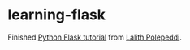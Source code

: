 # learning-flask
Finished [Python Flask tutorial](https://github.com/lpolepeddi/learning-flask) from [Lalith Polepeddi](https://github.com/lpolepeddi).
